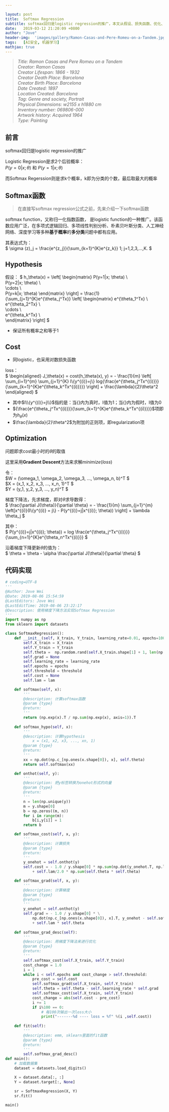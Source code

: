 ```yaml
---

layout: post
title:  Softmax Regression
subtitle: softmax回归是logistic regression的推广，本文从假设、损失函数、优化、正则到代码实现，简述softmax回归的核心
date:   2019-03-12 21:20:09 +0800
author: "Jove"
header-img:  'images/gallery/Ramon-Casas-and-Pere-Romeu-on-a-Tandem.jpg'
tags:   [AI安全, 机器学习]
mathjax: true
---
```


> <cite>Title: Ramon Casas and Pere Romeu on a Tandem  
Creator: Ramon Casas  
Creator Lifespan: 1866 - 1932  
Creator Death Place: Barcelona  
Creator Birth Place: Barcelona  
Date Created: 1897  
Location Created: Barcelona  
Tag: Genre and society, Portrait  
Physical Dimensions: w2155 x h1880 cm  
Inventory number: 069806-000  
Artwork history: Acquired 1964  
Type: Painting  </cite>  

## 前言

softmax回归是logistic regression的推广

Logistic Regression是求2个后验概率：  
$P(y=0|x;\theta)$ 和 $P(y=1|x;\theta)$

而Softmax Regerssion则是求k个概率，k即为分类的个数，最后取最大的概率

## Softmax函数  

> 在直接写softmax regression公式之前，先来介绍一下softmax函数

softmax function，又称归一化指数函数， 是logistic function的一种推广。该函数应用广泛，在多项式逻辑回归、多项线性判别分析、朴素贝叶斯分类、人工神经网络、深度学习等多种**基于概率**的**多分类**问题中都有应用。  

其表达式为：  
$
\sigma (z)\_j = \frac{e^{z_j}}{\sum_{k=1}^{K}e^{z_k}} 1; j=1,2,3,...,K.
$
  
## Hypothesis

假设：
$
h_\theta(x) = \left[
                \begin{matrix}
                    P(y=1|x; \theta) \\\
                    P(y=2|x; \theta) \\\
                    \cdots \\\
                    P(y=k|x; \theta)
                \end{matrix}
              \right]
            = \frac{1}{\sum_{j=1}^{K}e^{\theta_j^Tx}} \left[
            \begin{matrix}
                e^{\theta_1^Tx} \\\
                e^{\theta_2^Tx} \\\
                \cdots \\\
                e^{\theta_k^Tx} \\\
            \end{matrix}
            \right]
$

- 保证所有概率之和等于1

## Cost  

- 同logistic，也采用对数损失函数

loss：  
$
\begin{aligned}
J_\theta(x) = cost(h_\theta(x), y)  = - \frac{1}{m} \left[ \sum_{i=1}^{m} \sum_{j=1}^{K} I\\{y^{(i)}=j\\} log{\frac{e^{\theta_j^Tx^{(i)}}}{\sum_{k=1}^{K}e^{\theta_k^Tx^{(i)}}}} \right] + \frac{\lambda}{2}\theta^2
\end{aligned}
$

- 其中$I\\{y^{(i)}=j\\}$指的是：当{}内为真时，I值为1；当{}内为假时，I值为0
- ${\frac{e^{\theta_j^Tx^{(i)}}}{\sum_{k=1}^{K}e^{\theta_k^Tx^{(i)}}}}$项即为$h_\theta(x)$
- $\frac{\lambda}{2}\theta^2$为附加的正则项，即regularization项

## Optimization

问题即求cost最小时的$\theta$的取值  

这里采用**Gradient Descent**方法来求解$minimize(loss)$

令：  
$W = (\omega_1, \omega_2, \omega_3, ..., \omega_n, b)^T $  
$X = (x_1, x_2, x_3, ..., x_n, 1)^T $  
$Y = (y_1, y_2, y_3, ..., y_n)^T $  

梯度下降法，先求梯度，即对$\theta$求导数得：  
$
\frac{\partial J(\theta)}{\partial \theta} = - \frac{1}{m} \sum_{j=1}^{m} \left[x^{(i)}(I\\{y^{(i)} = j\\} - P(y^{(i)}=j|x^{(i)}; \theta)) \right] + \lambda \theta_j
$

其中：  
$
P(y^{(i)}=j|x^{(i)}; \theta)) = log \frac{e^{\theta_j^Tx^{(i)}}}{\sum_{n=1}^{K}e^{\theta_n^Tx^{(i)}}}
$

沿着梯度下降更新$\theta$的值为：  
$
\theta = \theta - \alpha \frac{\partial J(\theta)}{\partial \theta}
$

## 代码实现

```python
# coding=UTF-8
'''
@Author: Jove Wei
@Date: 2019-08-06 15:54:59
@LastEditors: Jove Wei
@LastEditTime: 2019-08-06 23:22:17
@Description: 使用梯度下降方法实现Softmax Regression
'''
import numpy as np
from sklearn import datasets

class SoftmaxRegression():
    def __init__(self, X_train, Y_train, learning_rate=0.01, epochs=10000, threshold=0.0001, lam=0.1):
        self.X_train = X_train
        self.Y_train = Y_train
        self.theta =  np.random.rand(self.X_train.shape[1] + 1, len(np.unique(self.Y_train)))
        self.grad = None
        self.learning_rate = learning_rate
        self.epochs = epochs
        self.threshold = threshold
        self.cost = None
        self.lam = lam

    def softmax(self, x):
        '''
        @description: 计算softmax函数
        @param {type} 
        @return: 
        '''
        return (np.exp(x).T / np.sum(np.exp(x), axis=1)).T
        
    def softmax_hypo(self, x):
        '''
        @description: 计算hypothesis
            x = (x1, x2, x3, ..., xn, 1)
        @param {type} 
        @return:  
        '''
        xx = np.dot(np.c_[np.ones(x.shape[0]), x], self.theta)
        return self.softmax(xx)

    def onthot(self, y):
        '''
        @description: 把y标签转换为onehot形式的向量
        @param {type} 
        @return: 
        '''
        n = len(np.unique(y))
        m = y.shape[0]
        b = np.zeros((m, n))
        for i in range(m):
            b[i,y[i]] = 1
        return b

    def softmax_cost(self, x, y):
        '''
        @description: 计算损失
        @param {type} 
        @return: 
        '''
        y_onehot = self.onthot(y)
        self.cost = - 1.0 / y.shape[0] * np.sum(np.dot(y_onehot.T, np.log(self.softmax_hypo(x)))) \
            + self.lam/2.0 * np.sum(self.theta * self.theta)

    def softmax_grad(self, x, y):
        '''
        @description: 计算梯度
        @param {type} 
        @return: 
        '''
        y_onehot = self.onthot(y)
        self.grad = - 1.0 / y.shape[0] * \
            np.dot(np.c_[np.ones(x.shape[0]), x].T, y_onehot - self.softmax_hypo(x)) \
            + self.lam * self.theta
        
    def softmax_grad_desc(self):
        '''
        @description: 用梯度下降法来进行优化
        @param {type} 
        @return: 
        '''
        self.softmax_cost(self.X_train, self.Y_train)
        cost_change = 1.0
        i = 1
        while i < self.epochs and cost_change > self.threshold:
            pre_cost = self.cost
            self.softmax_grad(self.X_train, self.Y_train)
            self.theta = self.theta - self.learning_rate * self.grad
            self.softmax_cost(self.X_train, self.Y_train)
            cost_change = abs(self.cost - pre_cost)
            i += 1
            if i%100 == 0:
                # 每100次输出一次loss大小
                print("-------%d ---- loss = %f" %(i ,self.cost))
        
    def fit(self):
        '''
        @description: emm, sklearn里面的fit函数 
        @param {type} 
        @return: 
        '''
        self.softmax_grad_desc()
def main():
    # 加载数据集
    dataset = datasets.load_digits()

    X = dataset.data[:, :]
    Y = dataset.target[:, None]

    sr = SoftmaxRegression(X, Y)
    sr.fit()
    
main()
```
